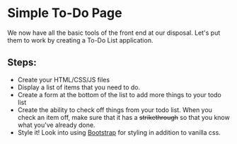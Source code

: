 # Simple To-Do Page
We now have all the basic tools of the front end at our disposal. Let's put them to work by creating a To-Do List application.

## Steps:
* Create your HTML/CSS/JS files
* Display a list of items that you need to do. 
* Create a form at the bottom of the list to add more things to your todo list
* Create the ability to check off things from your todo list. When you check an item off, make sure that it has a ~~strikethrough~~ so that you know what you've already done.
* Style it! Look into using [Bootstrap](https://getbootstrap.com/) for styling in addition to vanilla css.